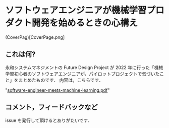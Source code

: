 # ソフトウェアエンジニアが機械学習プロダクト開発を始めるときの心構え
(CoverPag)[CoverPage.png]

## これは何?

永和システムマネジメントの Future Design Project が 2022 年に行った「機械学習初心者のソフトウェアエンジニアが，パイロットプロジェクトで気づいたこと」をまとめたものです．
内容は，こちらです．

"[software-engineer-meets-machine-learning.pdf](software-engineer-meets-machine-learning.pdf)"

## コメント，フィードバックなど

issue を発行して頂けるとありがたいです．
